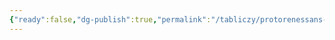 ```yaml
---
{"ready":false,"dg-publish":true,"permalink":"/tabliczy/protorenessans-i-rannee-vozrozhdenie/pir-iroda/","dgPassFrontmatter":true}
---
```



